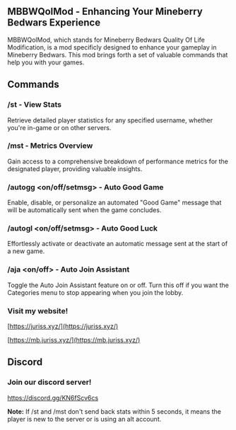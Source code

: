 ## MBBWQolMod - Enhancing Your Mineberry Bedwars Experience

MBBWQolMod, which stands for Mineberry Bedwars Quality Of Life Modification, is a mod specificly designed to enhance your gameplay in Mineberry Bedwars. This mod brings forth a set of valuable commands that help you with your games.

## Commands

### /st <username> - View Stats
Retrieve detailed player statistics for any specified username, whether you're in-game or on other servers.

### /mst <username> - Metrics Overview
Gain access to a comprehensive breakdown of performance metrics for the designated player, providing valuable insights.

### /autogg <on/off/setmsg> - Auto Good Game
Enable, disable, or personalize an automated "Good Game" message that will be automatically sent when the game concludes.

### /autogl <on/off/setmsg> - Auto Good Luck
Effortlessly activate or deactivate an automatic message sent at the start of a new game.

### /aja <on/off> - Auto Join Assistant
Toggle the Auto Join Assistant feature on or off. Turn this off if you want the Categories menu to stop appearing when you join the lobby.

### Visit my website!
 [https://juriss.xyz/](https://juriss.xyz/) 
 
 [https://mb.juriss.xyz/](https://mb.juriss.xyz/) 
 
## Discord

### Join our discord server!
https://discord.gg/KN6fScv6cs

**Note:** If /st and /mst don't send back stats within 5 seconds, it means the player is new to the server or is using an alt account.


